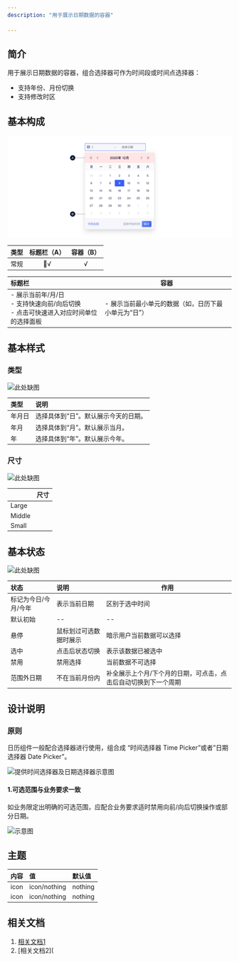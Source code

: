 ```yaml
---
description: "用于展示日期数据的容器"

---
```


<!--副标题具体写法见源代码模式-->

## 简介

用于展示日期数据的容器，组合选择器可作为时间段或时间点选择器：

- 支持年份、月份切换
- 支持修改时区

## 基本构成

![](../../../images/Calendar/构成.png)

<!--图片存储路径为images下新建元素名文件夹，例/images/Name/pic.png-->

| 类型 | 标题栏（A） | 容器（B） |
| :--: | :---------: | :-------: |
| 常规 |      √      |     √     |



| 标题栏                                                       | 容器                                                 |
| :----------------------------------------------------------- | ---------------------------------------------------- |
| - 展示当前年/月/日<br />- 支持快速向前/向后切换<br />- 点击可快速进入对应时间单位的选择面板 | - 展示当前最小单元的数据（如，日历下最小单元为“日”） |


## 基本样式

### 类型

![此处缺图]()

<!--图片存储路径为images下新建元素名文件夹，例/images/Name/pic.png-->

| 类型   | 说明                                 |
| :----- | :----------------------------------- |
| 年月日 | 选择具体到“日”。默认展示今天的日期。 |
| 年月   | 选择具体到“月”。默认展示当月。       |
| 年     | 选择具体到“年”。默认展示今年。       |


### 尺寸

![此处缺图]()

<!--图片存储路径为images下新建元素名文件夹，例/images/Name/pic.png-->

|        | 尺寸 |
| :----- | :--- |
| Large  |      |
| Middle |      |
| Small  |      |



## 基本状态

![此处缺图]()

<!--图片存储路径为images下新建元素名文件夹，例/images/Name/pic.png-->

| 状态                 | 说明                   | 作用                                                         |
| :------------------- | :--------------------- | ------------------------------------------------------------ |
| 标记为今日/今月/今年 | 表示当前日期           | 区别于选中时间                                               |
| 默认初始             | --                     | --                                                           |
| 悬停                 | 鼠标划过可选数据时展示 | 暗示用户当前数据可以选择                                     |
| 选中                 | 点击后状态切换         | 表示该数据已被选中                                           |
| 禁用                 | 禁用选择               | 当前数据不可选择                                             |
| 范围外日期           | 不在当前月份内         | 补全展示上个月/下个月的日期，可点击，点击后自动切换到下一个周期 |



## 设计说明

### 原则

日历组件一般配合选择器进行使用，组合成 “时间选择器 Time Picker”或者”日期选择器 Date Picker”。

![提供时间选择器及日期选择器示意图]()

#### 1.可选范围与业务要求一致

如业务限定出明确的可选范围，应配合业务要求适时禁用向前/向后切换操作或部分日期。

![示意图]()



## 主题

| 内容 | 值           | 默认值  |
| :--- | :----------- | :------ |
| icon | icon/nothing | nothing |
| icon | icon/nothing | nothing |


## 相关文档

1. [相关文档1](https://www.ucloud.cn)
2. [相关文档2](

